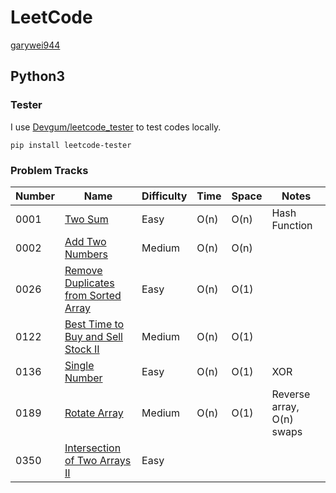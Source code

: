 # LeetCode

[garywei944](https://leetcode.com/garywei944/)

## Python3

### Tester

I use [Devgum/leetcode_tester](https://github.com/Devgum/leetcode_tester) to
test codes locally.

```shell
pip install leetcode-tester
```

### Problem Tracks

| Number | Name                                                                                                      | Difficulty | Time | Space | Notes                     |
|--------|-----------------------------------------------------------------------------------------------------------|------------|------|-------|---------------------------|
| 0001   | [Two Sum](https://leetcode.com/problems/two-sum/)                                                         | Easy       | O(n) | O(n)  | Hash Function             |
| 0002   | [Add Two Numbers](https://leetcode.com/problems/add-two-numbers/)                                         | Medium     | O(n) | O(n)  ||
| 0026   | [Remove Duplicates from Sorted Array](https://leetcode.com/problems/remove-duplicates-from-sorted-array/) | Easy       | O(n) | O(1)  ||
| 0122   | [Best Time to Buy and Sell Stock II](https://leetcode.com/problems/best-time-to-buy-and-sell-stock-ii/)   | Medium     | O(n) | O(1)  ||
| 0136   | [Single Number](https://leetcode.com/problems/single-number/)                                             | Easy       | O(n) | O(1)  | XOR                       |
| 0189   | [Rotate Array](https://leetcode.com/problems/rotate-array/)                                               | Medium     | O(n) | O(1)  | Reverse array, O(n) swaps |
| 0350   | [Intersection of Two Arrays II](https://leetcode.com/problems/intersection-of-two-arrays-ii/)             | Easy       |      |       |                           |
